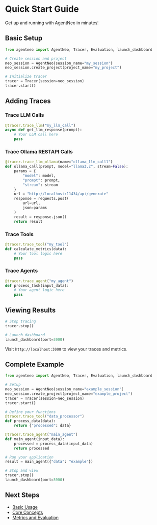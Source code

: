 # Quick Start Guide

Get up and running with AgentNeo in minutes!

## Basic Setup

```python
from agentneo import AgentNeo, Tracer, Evaluation, launch_dashboard

# Create session and project
neo_session = AgentNeo(session_name="my_session")
neo_session.create_project(project_name="my_project")

# Initialize tracer
tracer = Tracer(session=neo_session)
tracer.start()
```

## Adding Traces

### Trace LLM Calls
```python
@tracer.trace_llm("my_llm_call")
async def get_llm_response(prompt):
    # Your LLM call here
    pass
```
### Trace Ollama RESTAPI Calls

```python
@tracer.trace_llm_ollama(name="ollama_llm_call1")
def ollama_call(prompt, model="llama3.2", stream=False):
    params = {
        "model": model,
        "prompt": prompt,
        "stream": stream
    }
    url = "http://localhost:11434/api/generate"
    response = requests.post(
        url=url,
        json=params
    )
    result = response.json()
    return result
```

### Trace Tools
```python
@tracer.trace_tool("my_tool")
def calculate_metrics(data):
    # Your tool logic here
    pass
```

### Trace Agents
```python
@tracer.trace_agent("my_agent")
def process_task(input_data):
    # Your agent logic here
    pass
```

## Viewing Results

```python
# Stop tracing
tracer.stop()

# Launch dashboard
launch_dashboard(port=3000)
```

Visit `http://localhost:3000` to view your traces and metrics.

## Complete Example

```python
from agentneo import AgentNeo, Tracer, Evaluation, launch_dashboard

# Setup
neo_session = AgentNeo(session_name="example_session")
neo_session.create_project(project_name="example_project")
tracer = Tracer(session=neo_session)
tracer.start()

# Define your functions
@tracer.trace_tool("data_processor")
def process_data(data):
    return {"processed": data}

@tracer.trace_agent("main_agent")
def main_agent(input_data):
    processed = process_data(input_data)
    return processed

# Run your application
result = main_agent({"data": "example"})

# Stop and view
tracer.stop()
launch_dashboard(port=3000)
```

## Next Steps
- [Basic Usage](../core-concepts/basic-usage.md)
- [Core Concepts](../core-concepts/key-features.md)
- [Metrics and Evaluation](../metrics/overview.md)